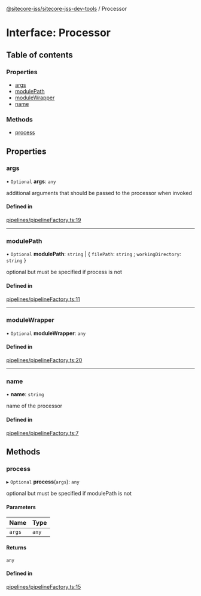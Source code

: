 [@sitecore-jss/sitecore-jss-dev-tools](../README.md) / Processor

# Interface: Processor

## Table of contents

### Properties

- [args](Processor.md#args)
- [modulePath](Processor.md#modulepath)
- [moduleWrapper](Processor.md#modulewrapper)
- [name](Processor.md#name)

### Methods

- [process](Processor.md#process)

## Properties

### args

• `Optional` **args**: `any`

additional arguments that should be passed to the processor when invoked

#### Defined in

[pipelines/pipelineFactory.ts:19](https://github.com/Sitecore/jss/blob/f5c66a8c/packages/sitecore-jss-dev-tools/src/pipelines/pipelineFactory.ts#L19)

___

### modulePath

• `Optional` **modulePath**: `string` \| { `filePath`: `string` ; `workingDirectory`: `string`  }

optional but must be specified if process is not

#### Defined in

[pipelines/pipelineFactory.ts:11](https://github.com/Sitecore/jss/blob/f5c66a8c/packages/sitecore-jss-dev-tools/src/pipelines/pipelineFactory.ts#L11)

___

### moduleWrapper

• `Optional` **moduleWrapper**: `any`

#### Defined in

[pipelines/pipelineFactory.ts:20](https://github.com/Sitecore/jss/blob/f5c66a8c/packages/sitecore-jss-dev-tools/src/pipelines/pipelineFactory.ts#L20)

___

### name

• **name**: `string`

name of the processor

#### Defined in

[pipelines/pipelineFactory.ts:7](https://github.com/Sitecore/jss/blob/f5c66a8c/packages/sitecore-jss-dev-tools/src/pipelines/pipelineFactory.ts#L7)

## Methods

### process

▸ `Optional` **process**(`args`): `any`

optional but must be specified if modulePath is not

#### Parameters

| Name | Type |
| :------ | :------ |
| `args` | `any` |

#### Returns

`any`

#### Defined in

[pipelines/pipelineFactory.ts:15](https://github.com/Sitecore/jss/blob/f5c66a8c/packages/sitecore-jss-dev-tools/src/pipelines/pipelineFactory.ts#L15)

